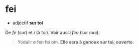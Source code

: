 # fei
- adjectif **sur toi**

De *fe* (sur) et *i* (à toi). Voir aussi *feo* (sur moi).

> Yodalir e fen fei om. **Elle sera à genoux sur toi, ouverte.**